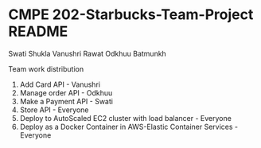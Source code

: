 # CMPE 202-Starbucks-Team-Project README

Swati Shukla
Vanushri Rawat
Odkhuu Batmunkh

Team work distribution
1) Add Card API - Vanushri
2) Manage order API - Odkhuu
3) Make a Payment API - Swati
5) Store API - Everyone
6) Deploy to AutoScaled EC2 cluster with load balancer - Everyone
7) Deploy as a Docker Container in AWS-Elastic Container Services - Everyone
